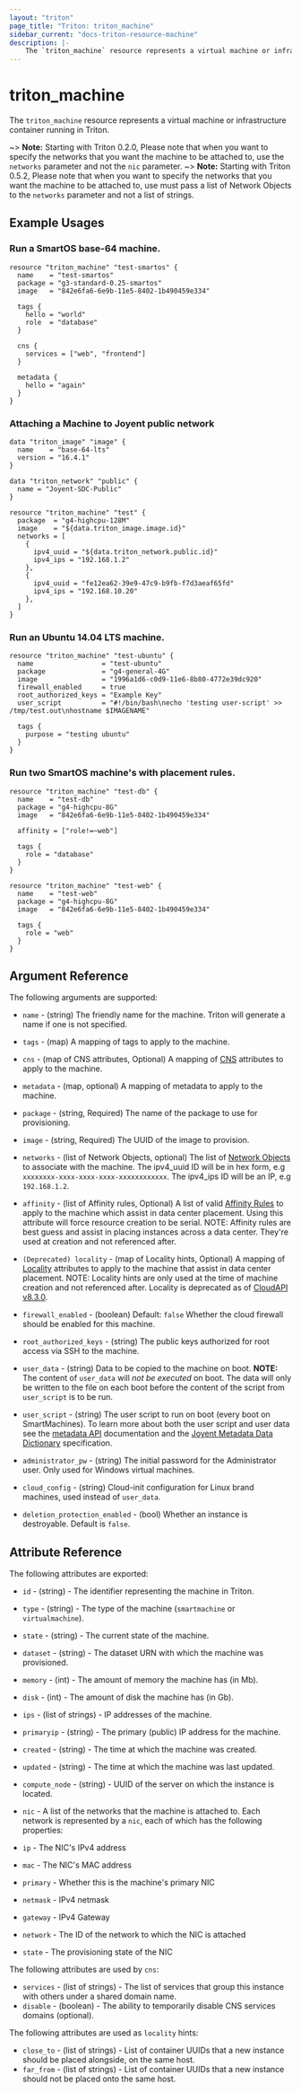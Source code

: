 ```yaml
---
layout: "triton"
page_title: "Triton: triton_machine"
sidebar_current: "docs-triton-resource-machine"
description: |-
    The `triton_machine` resource represents a virtual machine or infrastructure container running in Triton.
---
```


# triton\_machine

The `triton_machine` resource represents a virtual machine or infrastructure container running in Triton.

~> **Note:** Starting with Triton 0.2.0, Please note that when you want to specify the networks that you want the machine to be attached to, use the `networks` parameter
and not the `nic` parameter.
~> **Note:** Starting with Triton 0.5.2, Please note that when you want to specify the networks that you want the machine to be attached to, use must pass a list of Network Objects to the `networks` parameter and not a list of strings.

## Example Usages

### Run a SmartOS base-64 machine.

```hcl
resource "triton_machine" "test-smartos" {
  name    = "test-smartos"
  package = "g3-standard-0.25-smartos"
  image   = "842e6fa6-6e9b-11e5-8402-1b490459e334"

  tags {
    hello = "world"
    role  = "database"
  }

  cns {
    services = ["web", "frontend"]
  }

  metadata {
    hello = "again"
  }
}
```

### Attaching a Machine to Joyent public network

```hcl
data "triton_image" "image" {
  name    = "base-64-lts"
  version = "16.4.1"
}

data "triton_network" "public" {
  name = "Joyent-SDC-Public"
}

resource "triton_machine" "test" {
  package  = "g4-highcpu-128M"
  image    = "${data.triton_image.image.id}"
  networks = [
    {
      ipv4_uuid = "${data.triton_network.public.id}"
      ipv4_ips = "192.168.1.2"
    },
    {
      ipv4_uuid = "fe12ea62-39e9-47c9-b9fb-f7d3aeaf65fd"
      ipv4_ips = "192.168.10.20"
    },
  ]
}
```

### Run an Ubuntu 14.04 LTS machine.

```hcl
resource "triton_machine" "test-ubuntu" {
  name                 = "test-ubuntu"
  package              = "g4-general-4G"
  image                = "1996a1d6-c0d9-11e6-8b80-4772e39dc920"
  firewall_enabled     = true
  root_authorized_keys = "Example Key"
  user_script          = "#!/bin/bash\necho 'testing user-script' >> /tmp/test.out\nhostname $IMAGENAME"

  tags {
    purpose = "testing ubuntu"
  }
}
```

### Run two SmartOS machine's with placement rules.

```hcl
resource "triton_machine" "test-db" {
  name    = "test-db"
  package = "g4-highcpu-8G"
  image   = "842e6fa6-6e9b-11e5-8402-1b490459e334"

  affinity = ["role!=~web"]

  tags {
    role = "database"
  }
}

resource "triton_machine" "test-web" {
  name    = "test-web"
  package = "g4-highcpu-8G"
  image   = "842e6fa6-6e9b-11e5-8402-1b490459e334"

  tags {
    role = "web"
  }
}
```

## Argument Reference

The following arguments are supported:

* `name` - (string)
    The friendly name for the machine. Triton will generate a name if one is not specified.

* `tags` - (map)
    A mapping of tags to apply to the machine.

* `cns` - (map of CNS attributes, Optional)
    A mapping of [CNS](https://docs.joyent.com/public-cloud/network/cns) attributes to apply to the machine.

* `metadata` - (map, optional)
    A mapping of metadata to apply to the machine.

* `package` - (string, Required)
    The name of the package to use for provisioning.

* `image` - (string, Required)
    The UUID of the image to provision.

* `networks` - (list of Network Objects, optional)
    The list of [Network Objects](https://apidocs.joyent.com/cloudapi/#CreateMachine) to associate with the machine. The ipv4_uuid ID will be in hex form, e.g `xxxxxxxx-xxxx-xxxx-xxxx-xxxxxxxxxxxx`. The ipv4_ips ID will be an IP, e.g `192.168.1.2`.

* `affinity` - (list of Affinity rules, Optional)
    A list of valid [Affinity Rules](https://apidocs.joyent.com/cloudapi/#affinity-rules) to apply to the machine which assist in data center placement. Using this attribute will force resource creation to be serial. NOTE: Affinity rules are best guess and assist in placing instances across a data center. They're used at creation and not referenced after.

* `(Deprecated) locality` - (map of Locality hints, Optional)
    A mapping of [Locality](https://apidocs.joyent.com/cloudapi/#CreateMachine) attributes to apply to the machine that assist in data center placement. NOTE: Locality hints are only used at the time of machine creation and not referenced after. Locality is deprecated as of
    [CloudAPI v8.3.0](https://apidocs.joyent.com/cloudapi/#830).

* `firewall_enabled` - (boolean)  Default: `false`
    Whether the cloud firewall should be enabled for this machine.

* `root_authorized_keys` - (string)
    The public keys authorized for root access via SSH to the machine.

* `user_data` - (string)
    Data to be copied to the machine on boot. **NOTE:** The content of `user_data`
    will _not be executed_ on boot. The data will only be written to the file on each
    boot before the content of the script from `user_script` is to be run. 

* `user_script` - (string)
    The user script to run on boot (every boot on SmartMachines). To learn more about
    both the user script and user data see the [metadata API][2] documentation and the
    [Joyent Metadata Data Dictionary][1] specification.

* `administrator_pw` - (string)
    The initial password for the Administrator user. Only used for Windows virtual machines.

* `cloud_config` - (string)
    Cloud-init configuration for Linux brand machines, used instead of `user_data`.

* `deletion_protection_enabled` - (bool)
    Whether an instance is destroyable. Default is `false`.

## Attribute Reference

The following attributes are exported:

* `id` - (string) - The identifier representing the machine in Triton.
* `type` - (string) - The type of the machine (`smartmachine` or `virtualmachine`).
* `state` - (string) - The current state of the machine.
* `dataset` - (string) - The dataset URN with which the machine was provisioned.
* `memory` - (int) - The amount of memory the machine has (in Mb).
* `disk` - (int) - The amount of disk the machine has (in Gb).
* `ips` - (list of strings) - IP addresses of the machine.
* `primaryip` - (string) - The primary (public) IP address for the machine.
* `created` - (string) - The time at which the machine was created.
* `updated` - (string) - The time at which the machine was last updated.
* `compute_node` - (string) - UUID of the server on which the instance is located.

* `nic` - A list of the networks that the machine is attached to. Each network is represented by a `nic`, each of which has the following properties:

* `ip` - The NIC's IPv4 address
* `mac` - The NIC's MAC address
* `primary` - Whether this is the machine's primary NIC
* `netmask` - IPv4 netmask
* `gateway` - IPv4 Gateway
* `network` - The ID of the network to which the NIC is attached
* `state` - The provisioning state of the NIC

The following attributes are used by `cns`:

* `services` - (list of strings) - The list of services that group this instance with others under a shared domain name.
* `disable` - (boolean) - The ability to temporarily disable CNS services domains (optional).

The following attributes are used as `locality` hints:

* `close_to` - (list of strings) - List of container UUIDs that a new instance should be placed alongside, on the same host.
* `far_from` - (list of strings) - List of container UUIDs that a new instance should not be placed onto the same host.

[1]: https://eng.joyent.com/mdata/datadict.html
[2]: https://docs.joyent.com/private-cloud/instances/using-mdata
